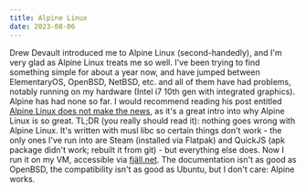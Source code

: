 ```yaml
---
title: Alpine Linux
date: 2023-08-06
---
```


Drew Devault introduced me to Alpine Linux (second-handedly), and I'm very glad as Alpine Linux treats me so well. I've been trying to find something simple for about a year now, and have jumped between ElementaryOS, OpenBSD, NetBSD, etc. and all of them have had problems, notably running on my hardware (Intel i7 10th gen with integrated graphics). Alpine has had none so far. I would recommend reading his post entitled [Alpine Linux does not make the news](https://drewdevault.com/2023/07/25/Alpine-does-not-make-news.html), as it's a great intro into why Alpine Linux is so great. TL;DR (you really should read it): nothing goes wrong with Alpine Linux. It's written with musl libc so certain things don't work - the only ones I've run into are Steam (installed via Flatpak) and QuickJS (apk package didn't work; rebuilt it from git) - but everything else does. Now I run it on my VM, accessible via [fjäll.net](https://fjall.net/). The documentation isn't as good as OpenBSD, the compatibility isn't as good as Ubuntu, but I don't care: Alpine works.